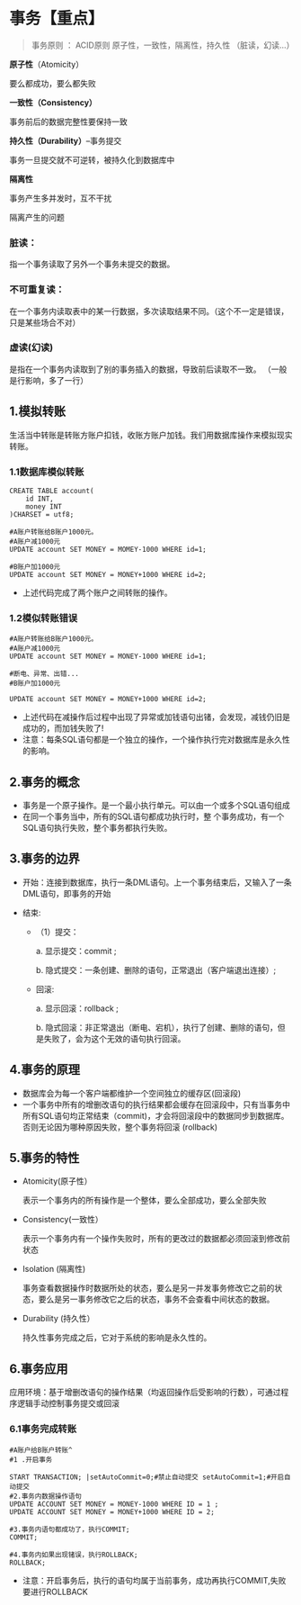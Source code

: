 # 事务【重点】

> 事务原则 ： ACID原则 原子性，一致性，隔离性，持久性 （脏读，幻读…）

**原子性**（Atomicity）

要么都成功，要么都失败

**一致性（Consistency）**

事务前后的数据完整性要保持一致

**持久性（Durability）**–事务提交

事务一旦提交就不可逆转，被持久化到数据库中

**隔离性**

事务产生多并发时，互不干扰



隔离产生的问题

### 脏读：

指一个事务读取了另外一个事务未提交的数据。

### 不可重复读：

在一个事务内读取表中的某一行数据，多次读取结果不同。（这个不一定是错误，只是某些场合不对）

### 虚读(幻读)

是指在一个事务内读取到了别的事务插入的数据，导致前后读取不一致。
（一般是行影响，多了一行）

## 1.模拟转账

生活当中转账是转账方账户扣钱，收账方账户加钱。我们用数据库操作来模拟现实转账。

### 1.1数据库模似转账

```mysql
CREATE TABLE account(
	id INT,
	money INT
)CHARSET = utf8;

#A账户转账给B账户1000元。
#A账户减1000元
UPDATE account SET MONEY = MOMEY-1000 WHERE id=1;

#B账户加1000元
UPDATE account SET MONEY = MONEY+1000 WHERE id=2; 
```

- 上述代码完成了两个账户之间转账的操作。

### 1.2模似转账错误

```mysql
#A账户转账给B账户1000元。
#A账户减1000元
UPDATE account SET MONEY = MONEY-1000 WHERE id=1;

#断电、异常、出错...
#B账户加1000元

UPDATE account SET MONEY = MONEY+1000 WHERE id=2;
```

- 上述代码在减操作后过程中出现了异常或加钱语句出锗，会发现，减钱仍旧是成功的，而加钱失败了!
- 注意：每条SQL语句都是一个独立的操作，一个操作执行完对数据库是永久性的影响。

## 2.事务的概念

- 事务是一个原子操作。是一个最小执行单元。可以甶一个或多个SQL语句组成
- 在同一个事务当中，所有的SQL语句都成功执行时，整 个事务成功，有一个SQL语句执行失败，整个事务都执行失败。

## 3.事务的边界

- 开始：连接到数据库，执行一条DML语句。上一个事务结束后，又输入了一条DML语句，即事务的开始

- 结束:

  - （1）提交：

    a. 显示提交：commit ;

    b. 隐式提交：一条创建、删除的语句，正常退出（客户端退出连接）;

  - 回滚:

    a. 显示回滚：rollback ;

    b. 隐式回滚：非正常退出（断电、宕机），执行了创建、删除的语句，但是失败了，会为这个无效的语句执行回滚。

## 4.事务的原理

- 数据库会为每一个客户端都维护一个空间独立的缓存区(回滚段)
- 一个事务中所有的增删改语句的执行结果都会缓存在回滚段中，只有当事务中所有SQL语句均正常结束（commit)，才会将回滚段中的数据同步到数据库。否则无论因为哪种原因失败，整个事务将回滚 (rollback)

## 5.事务的特性

- Atomicity(原子性）

  表示一个事务内的所有操作是一个整体，要么全部成功，要么全部失败

- Consistency(一致性）

  表示一个事务内有一个操作失败时，所有的更改过的数据都必须回滚到修改前状态

- Isolation (隔离性)

  事务查看数据操作时数据所处的状态，要么是另一并发事务修改它之前的状态，要么是另一事务修改它之后的状态，事务不会查看中间状态的数据。

- Durability (持久性）

  持久性事务完成之后，它对于系统的影响是永久性的。

## 6.事务应用

应用环境：基于增删改语句的操作结果（均返回操作后受影响的行数），可通过程序逻辑手动控制事务提交或回滚

### 6.1事务完成转账

```mysql
#A账户给B账户转账^
#1 .开启事务

START TRANSACTION; |setAutoCommit=0;#禁止自动提交 setAutoCommit=1;#开启自动提交 
#2.事务内数据操作语句
UPDATE ACCOUNT SET MONEY = MONEY-1000 WHERE ID = 1 ;
UPDATE ACCOUNT SET MONEY = MONEY+1000 WHERE ID = 2;

#3.事务内语句都成功了，执行COMMIT;
COMMIT;

#4.事务内如果出现锗误，执行ROLLBACK;
ROLLBACK;
```

- 注意：开启事务后，执行的语句均属于当前事务，成功再执行COMMIT,失败要进行ROLLBACK
